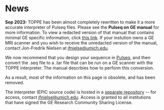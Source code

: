 # News

**Sep 2023:**
TOPPE has been almost completely rewritten to make it a more accurate
interpreter of Pulseq files.
Please see the **Pulseq on GE manual** for more information.
To view a redacted version of that manual that contains minimal GE specific information, click 
[this link](https://drive.google.com/file/d/1ejtXJfAWdNzXjMlz4Jo3KjVQU6BwGd5g/view?usp=drive_link).
If your instution owns a GE MRI scanner and you wish to receive the unredacted version of the manual,
contact Jon-Fredrik Nielsen at jfnielse@umich.edu.

We now recommend that you design your sequence in
[Pulseq](http://pulseq.github.io/), and then convert the .seq file to a .tar
file that can be run on a GE scanner with the TOPPE interpreter.
The manual descrbies how to perform this conversion.

As a result, most of the information on this page is obsolete,
and has been removed.

The interpreter (EPIC source code) is hosted in a
[separate repository](https://github.com/jfnielsen/TOPPEpsdSourceCode) -- for access, contact jfnielse@umich.edu.
Access is granted to all institutions that have signed the GE Research Community Sharing License.



<!--
## Additional information

Additional details and instructions are provided in 
[this MRM paper](http://onlinelibrary.wiley.com/doi/10.1002/mrm.26990/full)
and in the 
[TOPPE Matlab toolbox respository](https://github.com/toppeMRI/toppe/).  
For detailed information about the various files involved,
see the file [Files.md](https://github.com/toppeMRI/toppe/) in the Matlab repo.
-->

<dl>
<!-- This is a comment -->
</dl>



<!--
## Discussion forum

<https://groups.google.com/forum/#!forum/mr-pulse-sequence-prototyping-with-toppe>
-->

<!--
<https://github.com/toppeMRI/toppemri.github.io/wiki>

<https://github.com/orgs/toppeMRI/teams/discussion-forum>

The discussion forum is set up as a Github 'team'. To become a member of the discussion forum team, email your Github user name to Jon-Fredrik Nielsen at <jfnielse@umich.edu> or <jfnielsen@gmail.com>.
-->
